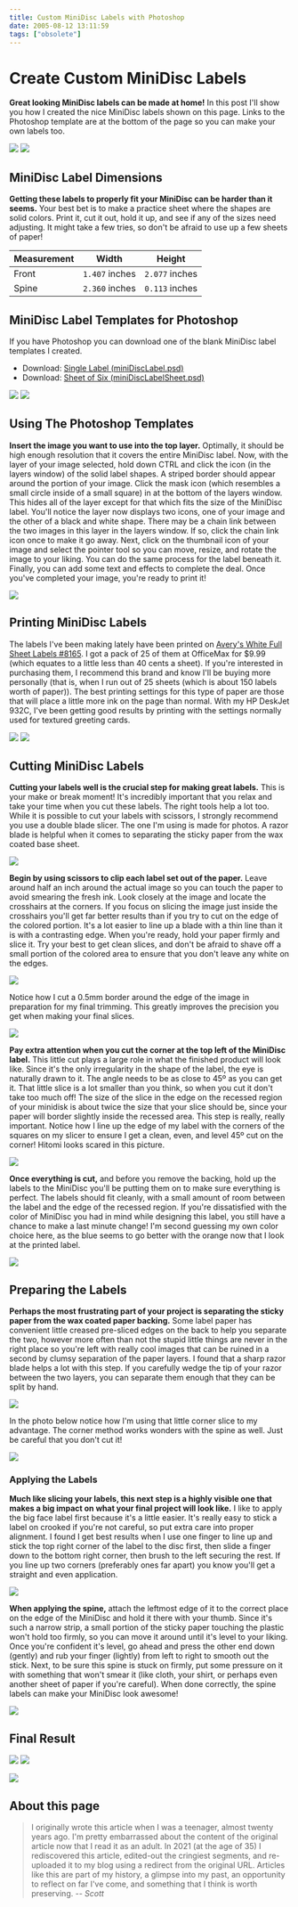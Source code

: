 ```yaml
---
title: Custom MiniDisc Labels with Photoshop
date: 2005-08-12 13:11:59
tags: ["obsolete"]
---
```


# Create Custom MiniDisc Labels

**Great looking MiniDisc labels can be made at home!** In this post I'll show you how I created the nice MiniDisc labels shown on this page. Links to the Photoshop template are at the bottom of the page so you can make your own labels too.


<div class="text-center img-medium img-border">

![](https://swharden.com/static/2005/08/12/images/gigdisk.jpg)
![](https://swharden.com/static/2005/08/12/images/smallstack.jpg)

</div>

## MiniDisc Label Dimensions

**Getting these labels to properly fit your MiniDisc can be harder than it seems.** Your best bet is to make a practice sheet where the shapes are solid colors. Print it, cut it out, hold it up, and see if any of the sizes need adjusting. It might take a few tries, so don't be afraid to use up a few sheets of paper!

<div align="center">

Measurement|Width|Height
---|---|---
Front|`1.407` inches|`2.077` inches
Spine|`2.360` inches|`0.113` inches

</div>

## MiniDisc Label Templates for Photoshop

If you have Photoshop you can download one of the blank MiniDisc label templates I created.

* Download: [Single Label (miniDiscLabel.psd)](https://swharden.com/static/2005/08/12/images/miniDiscLabel.psd)
* Download: [Sheet of Six (miniDiscLabelSheet.psd)](https://swharden.com/static/2005/08/12/images/miniDiscLabelSheet.psd)

<div class="text-center img-small">

![](https://swharden.com/static/2005/08/12/images/miniDiscLabel.png)
![](https://swharden.com/static/2005/08/12/images/miniDiscLabelSheet.png)

</div>


## Using The Photoshop Templates

**Insert the image you want to use into the top layer.** Optimally, it should be high enough resolution that it covers the entire MiniDisc label. Now, with the layer of your image selected, hold down CTRL and click the icon (in the layers window) of the solid label shapes. A striped border should appear around the portion of your image. Click the mask icon (which resembles a small circle inside of a small square) in at the bottom of the layers window. This hides all of the layer except for that which fits the size of the MiniDisc label. You'll notice the layer now displays two icons, one of your image and the other of a black and white shape. There may be a chain link between the two images in this layer in the layers window. If so, click the chain link icon once to make it go away. Next, click on the thumbnail icon of your image and select the pointer tool so you can move, resize, and rotate the image to your liking. You can do the same process for the label beneath it. Finally, you can add some text and effects to complete the deal. Once you've completed your image, you're ready to print it!

<div class="text-center">

![](https://swharden.com/static/2005/08/12/images/photoshopping.gif)

</div>

## Printing MiniDisc Labels

The labels I've been making lately have been printed on [Avery's White Full Sheet Labels #8165](https://www.amazon.com/s?k=avery+8165). I got a pack of 25 of them at OfficeMax for $9.99 (which equates to a little less than 40 cents a sheet). If you're interested in purchasing them, I recommend this brand and know I'll be buying more personally (that is, when I run out of 25 sheets (which is about 150 labels worth of paper)). The best printing settings for this type of paper are those that will place a little more ink on the page than normal. With my HP DeskJet 932C, I've been getting good results by printing with the settings normally used for textured greeting cards.

<div class="text-center">

![](https://swharden.com/static/2005/08/12/images/paper_small.jpg)
![](https://swharden.com/static/2005/08/12/images/printersettings.jpg)

</div>

## Cutting MiniDisc Labels

**Cutting your labels well is the crucial step for making great labels.** This is your make or break moment! It's incredibly important that you relax and take your time when you cut these labels. The right tools help a lot too. While it is possible to cut your labels with scissors, I strongly recommend you use a double blade slicer. The one I'm using is made for photos. A razor blade is helpful when it comes to separating the sticky paper from the wax coated base sheet. 

<div class="text-center">

![](https://swharden.com/static/2005/08/12/images/cutter_small.jpg)

</div>

**Begin by using scissors to clip each label set out of the paper.** Leave around half an inch around the actual image so you can touch the paper to avoid smearing the fresh ink. Look closely at the image and locate the crosshairs at the corners. If you focus on slicing the image just inside the crosshairs you'll get far better results than if you try to cut on the edge of the colored portion. It's a lot easier to line up a blade with a thin line than it is with a contrasting edge. When you're ready, hold your paper firmly and slice it. Try your best to get clean slices, and don't be afraid to shave off a small portion of the colored area to ensure that you don't leave any white on the edges.

<div class="text-center">

![](https://swharden.com/static/2005/08/12/images/printed_small.jpg)

</div>

Notice how I cut a 0.5mm border around the edge of the image in preparation for my final trimming. This greatly improves the precision you get when making your final slices. 	 

<div class="text-center img-medium img-border">

![](https://swharden.com/static/2005/08/12/images/edge.jpg)

</div>

**Pay extra attention when you cut the corner at the top left of the MiniDisc label.** This little cut plays a large role in what the finished product will look like. Since it's the only irregularity in the shape of the label, the eye is naturally drawn to it. The angle needs to be as close to 45º as you can get it. That little slice is a lot smaller than you think, so when you cut it don't take too much off! The size of the slice in the edge on the recessed region of your minidisk is about twice the size that your slice should be, since your paper will border slightly inside the recessed area. This step is really, really important. Notice how I line up the edge of my label with the corners of the squares on my slicer to ensure I get a clean, even, and level 45º cut on the corner! Hitomi looks scared in this picture.

<div class="text-center img-medium img-border">

![](https://swharden.com/static/2005/08/12/images/corner.jpg)

</div>

**Once everything is cut,** and before you remove the backing, hold up the labels to the MiniDisc you'll be putting them on to make sure everything is perfect. The labels should fit cleanly, with a small amount of room between the label and the edge of the recessed region. If you're dissatisfied with the color of MiniDisc you had in mind while designing this label, you still have a chance to make a last minute change! I'm second guessing my own color choice here, as the blue seems to go better with the orange now that I look at the printed label.

<div class="text-center img-medium img-border">

![](https://swharden.com/static/2005/08/12/images/cut.jpg)

</div>

## Preparing the Labels

**Perhaps the most frustrating part of your project is separating the sticky paper from the wax coated paper backing.** Some label paper has convenient little creased pre-sliced edges on the back to help you separate the two, however more often than not the stupid little things are never in the right place so you're left with really cool images that can be ruined in a second by clumsy separation of the paper layers. I found that a sharp razor blade helps a lot with this step. If you carefully wedge the tip of your razor between the two layers, you can separate them enough that they can be split by hand. 

<div class="text-center img-medium img-border">

![](https://swharden.com/static/2005/08/12/images/snipcorner.jpg)

</div>

In the photo below notice how I'm using that little corner slice to my advantage. The corner method works wonders with the spine as well. Just be careful that you don't cut it! 	

<div class="text-center img-medium img-border">

![](https://swharden.com/static/2005/08/12/images/snipspine.jpg)

</div>

### Applying the Labels

**Much like slicing your labels, this next step is a highly visible one that makes a big impact on what your final project will look like.** I like to apply the big face label first because it's a little easier. It's really easy to stick a label on crooked if you're not careful, so put extra care into proper alignment. I found I get best results when I use one finger to line up and stick the top right corner of the label to the disc first, then slide a finger down to the bottom right corner, then brush to the left securing the rest. If you line up two corners (preferably ones far apart) you know you'll get a straight and even application.

<div class="text-center img-medium img-border">

![](https://swharden.com/static/2005/08/12/images/flat.jpg)

</div>

**When applying the spine,** attach the leftmost edge of it to the correct place on the edge of the MiniDisc and hold it there with your thumb. Since it's such a narrow strip, a small portion of the sticky paper touching the plastic won't hold too firmly, so you can move it around until it's level to your liking. Once you're confident it's level, go ahead and press the other end down (gently) and rub your finger (lightly) from left to right to smooth out the stick. Next, to be sure this spine is stuck on firmly, put some pressure on it with something that won't smear it (like cloth, your shirt, or perhaps even another sheet of paper if you're careful). When done correctly, the spine labels can make your MiniDisc look awesome! 	 

<div class="text-center img-medium img-border">

![](https://swharden.com/static/2005/08/12/images/prettyslim.jpg)

</div>

## Final Result

<div class="text-center img-small img-border">

![](https://swharden.com/static/2005/08/12/images/prettynice.jpg)
![](https://swharden.com/static/2005/08/12/images/finished_sideways.jpg)

</div>

<div class="text-center img-medium img-border">

![](https://swharden.com/static/2005/08/12/images/inhand.jpg)

</div>

## About this page

> I originally wrote this article when I was a teenager, almost twenty years ago. I'm pretty embarrassed about the content of the original article now that I read it as an adult. In 2021 (at the age of 35) I rediscovered this article, edited-out the cringiest segments, and re-uploaded it to my blog using a redirect from the original URL. Articles like this are part of my history, a glimpse into my past, an opportunity to reflect on far I've come, and something that I think is worth preserving. -- _Scott_